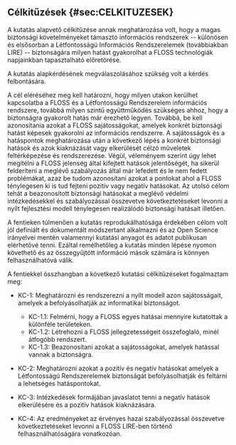 Célkitűzések {#sec:CELKITUZESEK}
---------------------

A kutatás alapvető célkitűzése annak meghatározása volt, hogy a magas biztonsági követelményeket támasztó információs rendszerek -- különösen és elsősorban a Létfontosságú Információs Rendszerelemek (továbbiakban LIRE) --  biztonságára milyen hatást gyakorolhat a FLOSS technológiák napjainkban tapasztalható előretörése.

A kutatás alapkérdésének megválaszolásához szükség volt a kérdés felbontására. 

A cél eléréséhez meg kell határozni, hogy milyen utakon kerülhet kapcsolatba a FLOSS és a Létfontosságú Rendszerelem információs rendszere, továbbá milyen szintű együttműködés szükséges ahhoz, hogy a biztonságra gyakorolt hatás már érezhető legyen. Továbbá, be kell azonosítania azokat a FLOSS sajátosságokat, amelyek konkrét biztonsági hatást képesek gyakorolni az információs rendszerre. A sajátosságok és a hatáspontok meghatározása után a következő lépés a konkrét biztonsági hatások és azok kiaknázását vagy elkerülését célzó műveletek feltérképezése és rendszerezése. Végül, véleményem szerint úgy lehet megítélni a FLOSS jelenség által kifejtett hatások jelentőségét, ha sikerül felderíteni a meglévő szabályozás által már lefedett és le nem fedett problémákat, azaz be tudom azonosítani azokat a pontokat ahol a FLOSS ténylegesen ki is tud fejteni pozitív vagy negatív hatásokat. Az utolsó célom tehát a beazonosított biztonsági hatásokat a meglévő védelmi intézkedésekkel és szabályozással összevetve következtetéseket levonni a nyílt fejlesztési modell ténylegesen realizálódó biztonsági hatásait illetően.

A fentieken túlmenően a kutatás reprodukálhatósága érdekében célom volt jól definiált és dokumentált módszertant alkalmazni és az Open Science irányelvei mentén valamennyi kutatási anyagot és adatot publikusan elérhetővé tenni. Ezáltal remélhetőleg a kutatás minden lépése nyomon követhető és az összegyűjtött információ mások számára is könnyen felhasználhatóvá válik. 

A fentiekkel összhangban a következő kutatási célkitűzéseket fogalmaztam meg:

* KC-1: Meghatározni és rendszerezni a nyílt modell azon sajátosságait, amelyek a befolyásolhatják az informatikai biztonságot.

	* KC-1.1: Felmérni, hogy a FLOSS egyes hatásai mennyire kutatottak a különféle területeken.
	* KC-1.2: Létrehozni a FLOSS jellegzetességeit összefoglaló, minél átfogóbb rendszert.
	* KC-1.3: Beazonosítani azokat a sajátosságokat, amelyek hatással vannak a biztonságra.

* KC-2: Meghatározni azokat a pozitív és negatív hatásokat amelyek a Létfontosságú Rendszerelemek biztonságát befolyásolhatják és feltárni a lehetséges hatáspontokat.

* KC-3: Intézkedések formájában javaslatot tenni a negatív hatások elkerülésére és a pozitív hatások kiaknázására.

* KC-4: Az eredményeket az érvényes hazai szabályozással összevetve következtetéseket levonni a FLOSS LIRE-ben történő felhasználhatóságára vonatkozóan.

